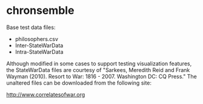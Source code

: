 # chronsemble

Base test data files:
 - philosophers.csv
 - Inter-StateWarData
 - Intra-StateWarData

 Although modified in some cases to support testing visualization features,
 the StateWarData files are courtesy of "Sarkees, Meredith Reid and Frank
 Wayman (2010). Resort to War: 1816 - 2007. Washington DC: CQ Press." The
 unaltered files can be downloaded from the following site:

 http://www.correlatesofwar.org

